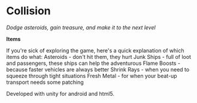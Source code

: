 # Collision

*Dodge asteroids, gain treasure, and make it to the next level*

**Items**

If you're sick of exploring the game, here's a quick explanation of which items do what:
Asteroids - don't hit them, they hurt
Junk Ships - full of loot and passengers, these ships can help the adventurous
Flame Boosts - because faster vehicles are always better
Shrink Rays - when you need to squeeze through tight situations
Fresh Metal - for when your beat-up transport needs some patching


Developed with unity for android and html5. 
